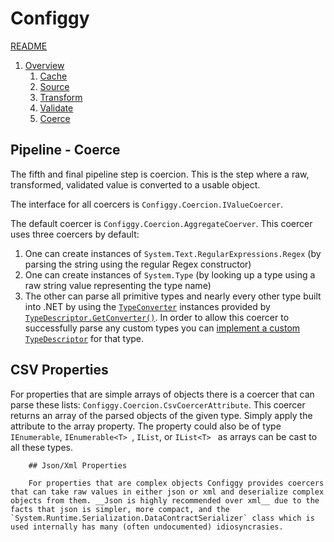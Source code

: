 # Configgy

[README](../README.md)

1. [Overview](1-Overview.md)
    1. [Cache](Pipeline/1-Cache.md)
    2. [Source](Pipeline/2-Source.md)
    3. [Transform](Pipeline/3-Transform.md)
    4. [Validate](Pipeline/4-Validate.md)
    5. [Coerce](Pipeline/5-Coerce.md)

## Pipeline - Coerce

The fifth and final pipeline step is coercion. This is the step where a raw, transformed, validated value is converted to a usable object.

The interface for all coercers is `Configgy.Coercion.IValueCoercer`.

The default coercer is `Configgy.Coercion.AggregateCoerver`. This coercer uses three coercers by default:

1. One can create instances of `System.Text.RegularExpressions.Regex` (by parsing the string using the regular Regex constructor)
2. One can create instances of `System.Type` (by looking up a type using a raw string value representing the type name)
3. The other can parse all primitive types and nearly every other type built into .NET by using the [`TypeConverter`](https://msdn.microsoft.com/en-us/library/system.componentmodel.typeconverter%28v=vs.110%29.aspx) instances provided by [`TypeDescriptor.GetConverter()`](https://msdn.microsoft.com/en-us/library/w202c8fy%28v=vs.110%29.aspx). In order to allow this coercer to successfully parse any custom types you can [implement a custom `TypeDescriptor`](https://msdn.microsoft.com/en-us/library/ms171819.aspx?f=255&MSPPError=-2147217396) for that type.

## CSV Properties

For properties that are simple arrays of objects there is a coercer that can parse these lists: `Configgy.Coercion.CsvCoercerAttribute`. This coercer returns an array of the parsed objects of the given type. Simply apply the attribute to the array property. The property could also be of type `IEnumerable`, `IEnumerable<T>
    `, `IList`, or `IList<T>
        ` as arrays can be cast to all these types.

        ## Json/Xml Properties

        For properties that are complex objects Configgy provides coercers that can take raw values in either json or xml and deserialize complex objects from them. __Json is highly recommended over xml__ due to the facts that json is simpler, more compact, and the `System.Runtime.Serialization.DataContractSerializer` class which is used internally has many (often undocumented) idiosyncrasies.
